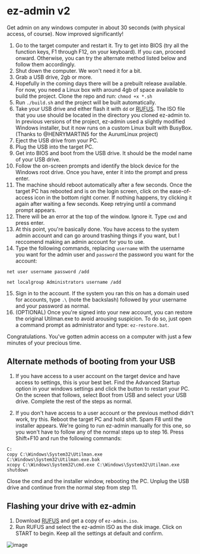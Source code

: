 # ez-admin v2
Get admin on any windows computer in about 30 seconds (with physical access, of course). Now improved significantly!

1. Go to the target computer and restart it. Try to get into BIOS (try all the function keys, F1 through F12, on your keyboard). If you can, proceed onward. Otherwise, you can try the alternate method listed below and follow them accordingly.
2. Shut down the computer. We won't need it for a bit.
3. Grab a USB drive, 2gb or more.
4. Hopefully in the coming days there will be a prebuilt release available. For now, you need a Linux box with around 4gb of space available to build the project. Clone the repo and run: `chmod +x *.sh`
5. Run `./build.sh` and the project will be built automatically.
6. Take your USB drive and either flash it with `dd` or [RUFUS](https://github.com/pbatard/rufus/releases/download/v3.20/rufus-3.20.exe). The ISO file that you use should be located in the directory you cloned ez-admin to. In previous versions of the project, ez-admin used a slightly modified Windows installer, but it now runs on a custom Linux built with BusyBox. (Thanks to @HENRYMARTIN5 for the AurumLinux project)
7. Eject the USB drive from your PC.
8. Plug the USB into the target PC.
9. Get into BIOS and boot from the USB drive. It should be the model name of your USB drive.
10. Follow the on-screen prompts and identify the block device for the Windows root drive. Once you have, enter it into the prompt and press enter.
11. The machine should reboot automatically after a few seconds. Once the target PC has rebooted and is on the login screen, click on the ease-of-access icon in the bottom right corner. If nothing happens, try clicking it again after waiting a few seconds. Keep retrying until a command prompt appears.
12. There will be an error at the top of the window. Ignore it. Type `cmd` and press enter.
13. At this point, you're basically done. You have access to the system admin account and can go around trashing things if you want, but I reccomend making an admin account for you to use.
14. Type the following commands, replacing `username` with the username you want for the admin user and `password` the password you want for the account:
```
net user username password /add

net localgroup Administrators username /add
```
15. Sign in to the account. If the system you ran this on has a domain used for accounts, type `.\` (note the backslash) followed by your username and your password as normal.
16. (OPTIONAL) Once you're signed into your new account, you can restore the original Utilman.exe to avoid arousing suspicion. To do so, just open a command prompt as administrator and type: `ez-restore.bat`.

Congratulations. You've gotten admin access on a computer with just a few minutes of your precious time.

## Alternate methods of booting from your USB

1. If you have access to a user account on the target device and have access to settings, this is your best bet. Find the Advanced Startup option in your windows settings and click the button to restart your PC. On the screen that follows, select Boot from USB and select your USB drive. Complete the rest of the steps as normal.

2. If you don't have access to a user account or the previous method didn't work, try this. Reboot the target PC and hold shift. Spam F8 until the installer appears. We're going to run ez-admin manually for this one, so you won't have to follow any of the normal steps up to step 16. Press Shift+F10 and run the following commands:
```
C:
copy C:\Windows\System32\Utilman.exe C:\Windows\System32\Utilman.exe.bak
xcopy C:\Windows\System32\cmd.exe C:\Windows\System32\Utilman.exe
shutdown
```
Close the cmd and the installer window, rebooting the PC. Unplug the USB drive and continue from the normal step from step 11.

## Flashing your drive with ez-admin

1. Download [RUFUS](https://github.com/pbatard/rufus/releases/download/v3.20/rufus-3.20.exe) and get a copy of `ez-admin.iso`.
2. Run RUFUS and select the ez-admin ISO as the disk image. Click on START to begin. Keep all the settings at default and confirm.

![image](https://user-images.githubusercontent.com/115757568/195742308-02a5e4b1-5cdd-4f34-bd76-3ca4cc1e9a11.png)
